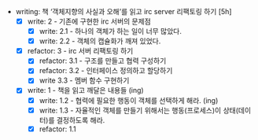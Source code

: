 - writing: 책 ‘객체지향의 사실과 오해’를 읽고 irc server 리팩토링 하기 [5h]
    - [x]  write: 2 - 기존에 구현한 irc 서버의 문제점
        - [x]  write: 2.1 - 하나의 객체가 하는 일이 너무 많았다.
        - [x]  write: 2.2 - 객체의 캡슐화가 깨져 있었다.
    - [x]  refactor: 3 - irc 서버 리팩토링 하기
        - [x]  refactor: 3.1 - 구조를 만들고 협력 구성하기
        - [x]  refactor: 3.2 - 인터페이스 정의하고 할당하기
        - [x]  write 3.3 - 멤버 함수 구현하기
    - [x]  write: 1 - 책을 읽고 깨달은 내용들 (ing)
        - [x]  write: 1.2 - 협력에 필요한 행동이 객체를 선택하게 해라. (ing)
        - [x]  write: 1.3 - 자율적인 객체를 만들기 위해서는 행동(프로세스)이 상태(데이터)를 결정하도록 해라.
        - [x]  refactor: 1.1
